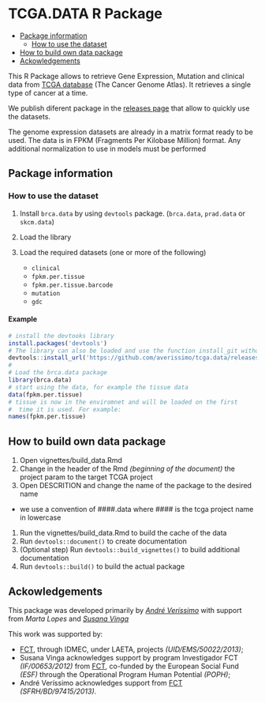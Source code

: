 TCGA.DATA R Package
================

-   [Package information](#package-information)
    -   [How to use the dataset](#how-to-use-the-dataset)
-   [How to build own data package](#how-to-build-own-data-package)
-   [Ackowledgements](#ackowledgements)

This R Package allows to retrieve Gene Expression, Mutation and clinical data from [TCGA database](http://gdc-portal.nci.nih.gov/) (The Cancer Genome Atlas). It retrieves a single type of cancer at a time.

We publish diferent package in the [releases page](https://github.com/averissimo/tcga.data/releases) that allow to quickly use the datasets.

The genome expression datasets are already in a matrix format ready to be used. The data is in FPKM (Fragments Per Kilobase Million) format. Any additional normalization to use in models must be performed

Package information
-------------------

### How to use the dataset

1.  Install `brca.data` by using `devtools` package. (`brca.data`, `prad.data` or `skcm.data`)

2.  Load the library

3.  Load the required datasets (one or more of the following)
    -   `clinical`
    -   `fpkm.per.tissue`
    -   `fpkm.per.tissue.barcode`
    -   `mutation`
    -   `gdc`

#### Example

``` r
# install the devtooks library
install.packages('devtools')
# The library can also be loaded and use the function install_git without 'devtools::' prefix
devtools::install_url('https://github.com/averissimo/tcga.data/releases/download/2016.12.15-brca/brca.data_1.0.tar.gz')
#
# Load the brca.data package
library(brca.data)
# start using the data, for example the tissue data
data(fpkm.per.tissue)
# tissue is now in the enviromnet and will be loaded on the first
#  time it is used. For example:
names(fpkm.per.tissue)
```

How to build own data package
-----------------------------

1.  Open vignettes/build\_data.Rmd
2.  Change in the header of the Rmd *(beginning of the document)* the project param to the target TCGA project
3.  Open DESCRITION and change the name of the package to the desired name

-   we use a convention of \#\#\#\#.data where \#\#\#\# is the tcga project name in lowercase

1.  Run the vignettes/build\_data.Rmd to build the cache of the data
2.  Run `devtools::document()` to create documentation
3.  (Optional step) Run `devtools::build_vignettes()` to build additional documentation
4.  Run `devtools::build()` to build the actual package

Ackowledgements
---------------

This package was developed primarily by *[André Veríssimo](http://web.tecnico.ulisboa.pt/andre.verissimo/)* with support from *Marta Lopes* and *[Susana Vinga](http://web.tecnico.ulisboa.pt/susanavinga/)*

This work was supported by:

-   [FCT](www.fct.pt), through IDMEC, under LAETA, projects *(UID/EMS/50022/2013)*;
-   Susana Vinga acknowledges support by program Investigador FCT *(IF/00653/2012)* from [FCT](www.fct.pt), co-funded by the European Social Fund *(ESF)* through the Operational Program Human Potential *(POPH)*;
-   André Veríssimo acknowledges support from [FCT](www.fct.pt) *(SFRH/BD/97415/2013)*.
